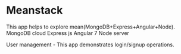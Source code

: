 # Meanstack

This app helps to explore mean(MongoDB+Express+Angular+Node). 
MongoDB cloud
Express js
Angular 7
Node server


User management - This app demonstrates login/signup operations.
